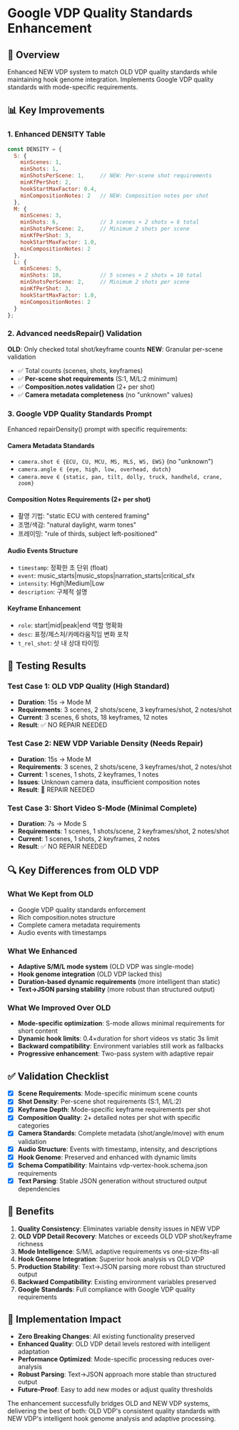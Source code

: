 # Google VDP Quality Standards Enhancement

## 🎯 Overview
Enhanced NEW VDP system to match OLD VDP quality standards while maintaining hook genome integration. Implements Google VDP quality standards with mode-specific requirements.

## 📊 Key Improvements

### 1. Enhanced DENSITY Table
```javascript
const DENSITY = {
  S: { 
    minScenes: 1, 
    minShots: 1,
    minShotsPerScene: 1,     // NEW: Per-scene shot requirements
    minKfPerShot: 2, 
    hookStartMaxFactor: 0.4,
    minCompositionNotes: 2   // NEW: Composition notes per shot
  },
  M: { 
    minScenes: 3, 
    minShots: 6,             // 3 scenes × 2 shots = 6 total
    minShotsPerScene: 2,     // Minimum 2 shots per scene
    minKfPerShot: 3, 
    hookStartMaxFactor: 1.0,
    minCompositionNotes: 2
  },
  L: { 
    minScenes: 5, 
    minShots: 10,            // 5 scenes × 2 shots = 10 total
    minShotsPerScene: 2,     // Minimum 2 shots per scene
    minKfPerShot: 3, 
    hookStartMaxFactor: 1.0,
    minCompositionNotes: 2
  }
};
```

### 2. Advanced needsRepair() Validation
**OLD**: Only checked total shot/keyframe counts
**NEW**: Granular per-scene validation
- ✅ Total counts (scenes, shots, keyframes)
- ✅ **Per-scene shot requirements** (S:1, M/L:2 minimum)
- ✅ **Composition.notes validation** (2+ per shot)
- ✅ **Camera metadata completeness** (no "unknown" values)

### 3. Google VDP Quality Standards Prompt
Enhanced repairDensity() prompt with specific requirements:

#### Camera Metadata Standards
- `camera.shot ∈ {ECU, CU, MCU, MS, MLS, WS, EWS}` (no "unknown")
- `camera.angle ∈ {eye, high, low, overhead, dutch}`
- `camera.move ∈ {static, pan, tilt, dolly, truck, handheld, crane, zoom}`

#### Composition Notes Requirements (2+ per shot)
- 촬영 기법: "static ECU with centered framing"
- 조명/색감: "natural daylight, warm tones"
- 프레이밍: "rule of thirds, subject left-positioned"

#### Audio Events Structure
- `timestamp`: 정확한 초 단위 (float)
- `event`: music_starts|music_stops|narration_starts|critical_sfx
- `intensity`: High|Medium|Low
- `description`: 구체적 설명

#### Keyframe Enhancement
- `role`: start|mid|peak|end 역할 명확화
- `desc`: 표정/제스처/카메라움직임 변화 포착
- `t_rel_shot`: 샷 내 상대 타이밍

## 🧪 Testing Results

### Test Case 1: OLD VDP Quality (High Standard)
- **Duration**: 15s → Mode M
- **Requirements**: 3 scenes, 2 shots/scene, 3 keyframes/shot, 2 notes/shot
- **Current**: 3 scenes, 6 shots, 18 keyframes, 12 notes
- **Result**: ✅ NO REPAIR NEEDED

### Test Case 2: NEW VDP Variable Density (Needs Repair)
- **Duration**: 15s → Mode M  
- **Requirements**: 3 scenes, 2 shots/scene, 3 keyframes/shot, 2 notes/shot
- **Current**: 1 scenes, 1 shots, 2 keyframes, 1 notes
- **Issues**: Unknown camera data, insufficient composition notes
- **Result**: 🔧 REPAIR NEEDED

### Test Case 3: Short Video S-Mode (Minimal Complete)
- **Duration**: 7s → Mode S
- **Requirements**: 1 scenes, 1 shots/scene, 2 keyframes/shot, 2 notes/shot  
- **Current**: 1 scenes, 1 shots, 2 keyframes, 2 notes
- **Result**: ✅ NO REPAIR NEEDED

## 🔍 Key Differences from OLD VDP

### What We Kept from OLD
- Google VDP quality standards enforcement
- Rich composition.notes structure
- Complete camera metadata requirements
- Audio events with timestamps

### What We Enhanced
- **Adaptive S/M/L mode system** (OLD VDP was single-mode)
- **Hook genome integration** (OLD VDP lacked this)
- **Duration-based dynamic requirements** (more intelligent than static)
- **Text→JSON parsing stability** (more robust than structured output)

### What We Improved Over OLD
- **Mode-specific optimization**: S-mode allows minimal requirements for short content
- **Dynamic hook limits**: 0.4×duration for short videos vs static 3s limit
- **Backward compatibility**: Environment variables still work as fallbacks
- **Progressive enhancement**: Two-pass system with adaptive repair

## ✅ Validation Checklist

- [x] **Scene Requirements**: Mode-specific minimum scene counts
- [x] **Shot Density**: Per-scene shot requirements (S:1, M/L:2)
- [x] **Keyframe Depth**: Mode-specific keyframe requirements per shot
- [x] **Composition Quality**: 2+ detailed notes per shot with specific categories
- [x] **Camera Standards**: Complete metadata (shot/angle/move) with enum validation
- [x] **Audio Structure**: Events with timestamp, intensity, and descriptions
- [x] **Hook Genome**: Preserved and enhanced with dynamic limits
- [x] **Schema Compatibility**: Maintains vdp-vertex-hook.schema.json requirements
- [x] **Text Parsing**: Stable JSON generation without structured output dependencies

## 🎉 Benefits

1. **Quality Consistency**: Eliminates variable density issues in NEW VDP
2. **OLD VDP Detail Recovery**: Matches or exceeds OLD VDP shot/keyframe richness
3. **Mode Intelligence**: S/M/L adaptive requirements vs one-size-fits-all
4. **Hook Genome Integration**: Superior hook analysis vs OLD VDP
5. **Production Stability**: Text→JSON parsing more robust than structured output
6. **Backward Compatibility**: Existing environment variables preserved
7. **Google Standards**: Full compliance with Google VDP quality requirements

## 🔧 Implementation Impact

- **Zero Breaking Changes**: All existing functionality preserved
- **Enhanced Quality**: OLD VDP detail levels restored with intelligent adaptation
- **Performance Optimized**: Mode-specific processing reduces over-analysis
- **Robust Parsing**: Text→JSON approach more stable than structured output
- **Future-Proof**: Easy to add new modes or adjust quality thresholds

The enhancement successfully bridges OLD and NEW VDP systems, delivering the best of both: OLD VDP's consistent quality standards with NEW VDP's intelligent hook genome analysis and adaptive processing.